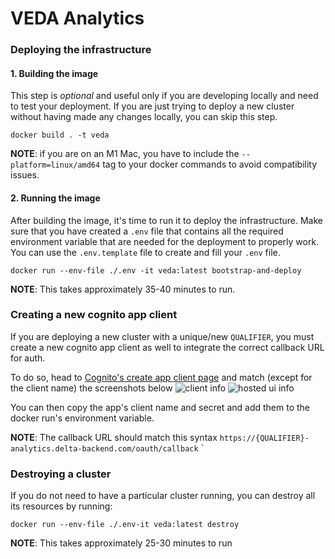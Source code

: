 
# VEDA Analytics

### Deploying the infrastructure

#### 1. Building the image

This step is *optional* and useful only if you are developing locally and need to test your deployment. If you are just trying to deploy a new cluster without having made any changes locally, you can skip this step.

`docker build . -t veda`

**NOTE**:  if you are on an M1 Mac, you have to include the `--platform=linux/amd64` tag to your docker commands to avoid compatibility issues.

#### 2. Running the image

After building the image, it's time to run it to deploy the infrastructure.
Make sure that you have created a `.env` file that contains all the required environment variable that are needed for the deployment to properly work.
You can use the `.env.template` file to create and fill your `.env` file.

```docker run --env-file ./.env -it veda:latest bootstrap-and-deploy```

**NOTE**: This takes approximately 35-40 minutes to run.

### Creating a new cognito app client

If you are deploying a new cluster with a unique/new `QUALIFIER`, you must create a new cognito app client as well to integrate the correct callback URL for auth.

To do so, head to [Cognito's create app client page](https://us-west-2.console.aws.amazon.com/cognito/v2/idp/user-pools/us-west-2_OJVQQhBQQ/app-integration/create/client?region=us-west-2) and match (except for the client name) the screenshots below
![client info](images/docs/clientinfo.png)
![hosted ui info](images/docs/hostedui.png)

You can then copy the app's client name and secret and add them to the docker run's environment variable.

**NOTE**: The callback URL should match this syntax `https://{QUALIFIER}-analytics.delta-backend.com/oauth/callback`
`

### Destroying a cluster

If you do not need to have a particular cluster running, you can destroy all its resources by running:

```docker run --env-file ./.env-it veda:latest destroy```

**NOTE**: This takes approximately 25-30 minutes to run
